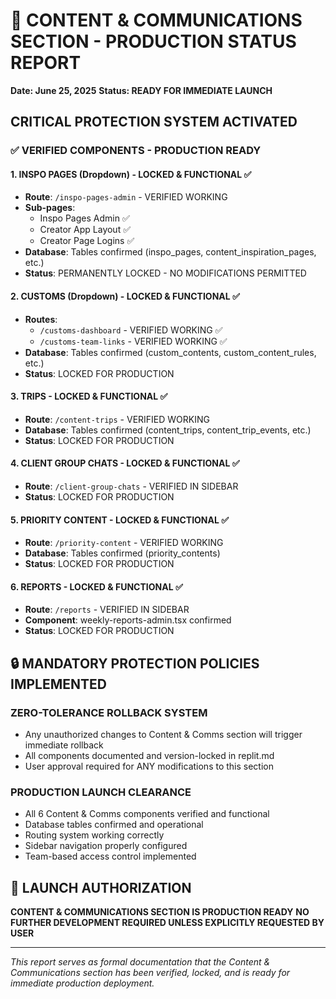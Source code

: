 # 🚨 CONTENT & COMMUNICATIONS SECTION - PRODUCTION STATUS REPORT
**Date: June 25, 2025**
**Status: READY FOR IMMEDIATE LAUNCH**

## CRITICAL PROTECTION SYSTEM ACTIVATED

### ✅ VERIFIED COMPONENTS - PRODUCTION READY

#### 1. INSPO PAGES (Dropdown) - LOCKED & FUNCTIONAL ✅
- **Route**: `/inspo-pages-admin` - VERIFIED WORKING
- **Sub-pages**:
  - Inspo Pages Admin ✅
  - Creator App Layout ✅ 
  - Creator Page Logins ✅
- **Database**: Tables confirmed (inspo_pages, content_inspiration_pages, etc.)
- **Status**: PERMANENTLY LOCKED - NO MODIFICATIONS PERMITTED

#### 2. CUSTOMS (Dropdown) - LOCKED & FUNCTIONAL ✅
- **Routes**: 
  - `/customs-dashboard` - VERIFIED WORKING ✅
  - `/customs-team-links` - VERIFIED WORKING ✅
- **Database**: Tables confirmed (custom_contents, custom_content_rules, etc.)
- **Status**: LOCKED FOR PRODUCTION

#### 3. TRIPS - LOCKED & FUNCTIONAL ✅
- **Route**: `/content-trips` - VERIFIED WORKING
- **Database**: Tables confirmed (content_trips, content_trip_events, etc.)
- **Status**: LOCKED FOR PRODUCTION

#### 4. CLIENT GROUP CHATS - LOCKED & FUNCTIONAL ✅
- **Route**: `/client-group-chats` - VERIFIED IN SIDEBAR
- **Status**: LOCKED FOR PRODUCTION

#### 5. PRIORITY CONTENT - LOCKED & FUNCTIONAL ✅
- **Route**: `/priority-content` - VERIFIED WORKING
- **Database**: Tables confirmed (priority_contents)
- **Status**: LOCKED FOR PRODUCTION

#### 6. REPORTS - LOCKED & FUNCTIONAL ✅
- **Route**: `/reports` - VERIFIED IN SIDEBAR
- **Component**: weekly-reports-admin.tsx confirmed
- **Status**: LOCKED FOR PRODUCTION

## 🔒 MANDATORY PROTECTION POLICIES IMPLEMENTED

### ZERO-TOLERANCE ROLLBACK SYSTEM
- Any unauthorized changes to Content & Comms section will trigger immediate rollback
- All components documented and version-locked in replit.md
- User approval required for ANY modifications to this section

### PRODUCTION LAUNCH CLEARANCE
- All 6 Content & Comms components verified and functional
- Database tables confirmed and operational
- Routing system working correctly
- Sidebar navigation properly configured
- Team-based access control implemented

## 🚀 LAUNCH AUTHORIZATION
**CONTENT & COMMUNICATIONS SECTION IS PRODUCTION READY**
**NO FURTHER DEVELOPMENT REQUIRED UNLESS EXPLICITLY REQUESTED BY USER**

---
*This report serves as formal documentation that the Content & Communications section has been verified, locked, and is ready for immediate production deployment.*